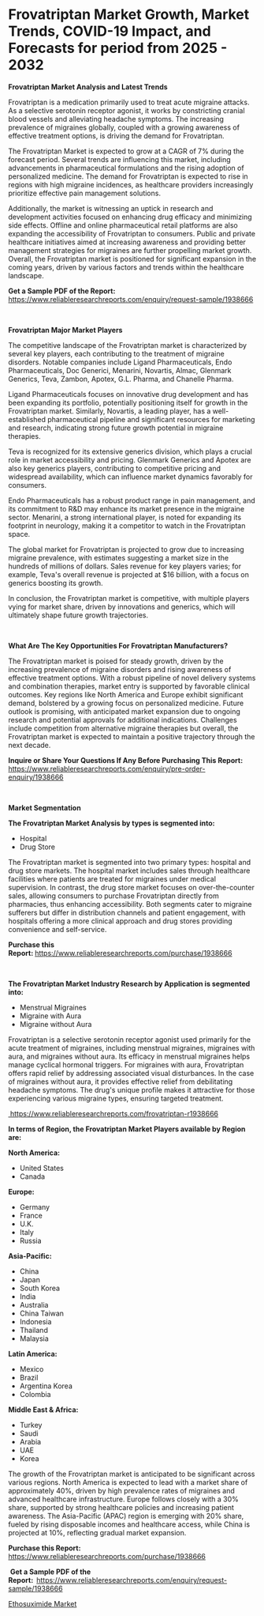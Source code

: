 <p><h1>Frovatriptan Market Growth, Market Trends, COVID-19 Impact, and Forecasts for period from 2025 - 2032</h1></p><p><strong>Frovatriptan Market Analysis and Latest Trends</strong></p>
<p><p>Frovatriptan is a medication primarily used to treat acute migraine attacks. As a selective serotonin receptor agonist, it works by constricting cranial blood vessels and alleviating headache symptoms. The increasing prevalence of migraines globally, coupled with a growing awareness of effective treatment options, is driving the demand for Frovatriptan.</p><p>The Frovatriptan Market is expected to grow at a CAGR of 7% during the forecast period. Several trends are influencing this market, including advancements in pharmaceutical formulations and the rising adoption of personalized medicine. The demand for Frovatriptan is expected to rise in regions with high migraine incidences, as healthcare providers increasingly prioritize effective pain management solutions.</p><p>Additionally, the market is witnessing an uptick in research and development activities focused on enhancing drug efficacy and minimizing side effects. Offline and online pharmaceutical retail platforms are also expanding the accessibility of Frovatriptan to consumers. Public and private healthcare initiatives aimed at increasing awareness and providing better management strategies for migraines are further propelling market growth. Overall, the Frovatriptan market is positioned for significant expansion in the coming years, driven by various factors and trends within the healthcare landscape.</p></p>
<p><strong>Get a Sample PDF of the Report:&nbsp;</strong> <a href="https://www.reliableresearchreports.com/enquiry/request-sample/1938666?utm_campaign=3005&utm_medium=2&utm_source=Github&utm_content=ia&utm_term=08032025&utm_id=frovatriptan">https://www.reliableresearchreports.com/enquiry/request-sample/1938666</a></p>
<p>&nbsp;</p>
<p><strong>Frovatriptan Major Market Players</strong></p>
<p><p>The competitive landscape of the Frovatriptan market is characterized by several key players, each contributing to the treatment of migraine disorders. Notable companies include Ligand Pharmaceuticals, Endo Pharmaceuticals, Doc Generici, Menarini, Novartis, Almac, Glenmark Generics, Teva, Zambon, Apotex, G.L. Pharma, and Chanelle Pharma.</p><p>Ligand Pharmaceuticals focuses on innovative drug development and has been expanding its portfolio, potentially positioning itself for growth in the Frovatriptan market. Similarly, Novartis, a leading player, has a well-established pharmaceutical pipeline and significant resources for marketing and research, indicating strong future growth potential in migraine therapies.</p><p>Teva is recognized for its extensive generics division, which plays a crucial role in market accessibility and pricing. Glenmark Generics and Apotex are also key generics players, contributing to competitive pricing and widespread availability, which can influence market dynamics favorably for consumers.</p><p>Endo Pharmaceuticals has a robust product range in pain management, and its commitment to R&D may enhance its market presence in the migraine sector. Menarini, a strong international player, is noted for expanding its footprint in neurology, making it a competitor to watch in the Frovatriptan space.</p><p>The global market for Frovatriptan is projected to grow due to increasing migraine prevalence, with estimates suggesting a market size in the hundreds of millions of dollars. Sales revenue for key players varies; for example, Teva's overall revenue is projected at $16 billion, with a focus on generics boosting its growth.</p><p>In conclusion, the Frovatriptan market is competitive, with multiple players vying for market share, driven by innovations and generics, which will ultimately shape future growth trajectories.</p></p>
<p>&nbsp;</p>
<p><strong>What Are The Key Opportunities For Frovatriptan Manufacturers?</strong></p>
<p><p>The Frovatriptan market is poised for steady growth, driven by the increasing prevalence of migraine disorders and rising awareness of effective treatment options. With a robust pipeline of novel delivery systems and combination therapies, market entry is supported by favorable clinical outcomes. Key regions like North America and Europe exhibit significant demand, bolstered by a growing focus on personalized medicine. Future outlook is promising, with anticipated market expansion due to ongoing research and potential approvals for additional indications. Challenges include competition from alternative migraine therapies but overall, the Frovatriptan market is expected to maintain a positive trajectory through the next decade.</p></p>
<p><strong>Inquire or Share Your Questions If Any Before Purchasing This Report:</strong> <a href="https://www.reliableresearchreports.com/enquiry/pre-order-enquiry/1938666?utm_campaign=3005&utm_medium=2&utm_source=Github&utm_content=ia&utm_term=08032025&utm_id=frovatriptan">https://www.reliableresearchreports.com/enquiry/pre-order-enquiry/1938666</a></p>
<p>&nbsp;</p>
<p><strong>Market Segmentation</strong></p>
<p><strong>The Frovatriptan Market Analysis by types is segmented into:</strong></p>
<p><ul><li>Hospital</li><li>Drug Store</li></ul></p>
<p><p>The Frovatriptan market is segmented into two primary types: hospital and drug store markets. The hospital market includes sales through healthcare facilities where patients are treated for migraines under medical supervision. In contrast, the drug store market focuses on over-the-counter sales, allowing consumers to purchase Frovatriptan directly from pharmacies, thus enhancing accessibility. Both segments cater to migraine sufferers but differ in distribution channels and patient engagement, with hospitals offering a more clinical approach and drug stores providing convenience and self-service.</p></p>
<p><strong>Purchase this Report:&nbsp;</strong><a href="https://www.reliableresearchreports.com/purchase/1938666?utm_campaign=3005&utm_medium=2&utm_source=Github&utm_content=ia&utm_term=08032025&utm_id=frovatriptan">https://www.reliableresearchreports.com/purchase/1938666</a></p>
<p>&nbsp;</p>
<p><strong>The Frovatriptan Market Industry Research by Application is segmented into:</strong></p>
<p><ul><li>Menstrual Migraines</li><li>Migraine with Aura</li><li>Migraine without Aura</li></ul></p>
<p><p>Frovatriptan is a selective serotonin receptor agonist used primarily for the acute treatment of migraines, including menstrual migraines, migraines with aura, and migraines without aura. Its efficacy in menstrual migraines helps manage cyclical hormonal triggers. For migraines with aura, Frovatriptan offers rapid relief by addressing associated visual disturbances. In the case of migraines without aura, it provides effective relief from debilitating headache symptoms. The drug's unique profile makes it attractive for those experiencing various migraine types, ensuring targeted treatment.</p></p>
<p><a href="https://www.reliableresearchreports.com/frovatriptan-r1938666?utm_campaign=3005&utm_medium=2&utm_source=Github&utm_content=ia&utm_term=08032025&utm_id=frovatriptan">&nbsp;https://www.reliableresearchreports.com/frovatriptan-r1938666</a></p>
<p><strong>In terms of Region, the Frovatriptan Market Players available by Region are:</strong></p>
<p>
    <p> <strong> North America: </strong>
        <ul>
            <li>United States</li>
            <li>Canada</li>
        </ul>
        </p> 
    <p> <strong> Europe: </strong>
        <ul>
            <li>Germany</li>
            <li>France</li>
            <li>U.K.</li>
            <li>Italy</li>
            <li>Russia</li>
        </ul>
        </p> 
    <p> <strong> Asia-Pacific: </strong>
        <ul>
            <li>China</li>
            <li>Japan</li>
            <li>South Korea</li>
            <li>India</li>
            <li>Australia</li>
            <li>China Taiwan</li>
            <li>Indonesia</li>
            <li>Thailand</li>
            <li>Malaysia</li>
        </ul>
        </p> 
    <p> <strong> Latin America: </strong>
        <ul>
            <li>Mexico</li>
            <li>Brazil</li>
            <li>Argentina Korea</li>
            <li>Colombia</li>
        </ul>
        </p> 
    <p> <strong> Middle East & Africa: </strong>
        <ul>
            <li>Turkey</li>
            <li>Saudi</li>
            <li>Arabia</li>
            <li>UAE</li>
            <li>Korea</li>
        </ul>
    </p>
    </p>
<p><p>The growth of the Frovatriptan market is anticipated to be significant across various regions. North America is expected to lead with a market share of approximately 40%, driven by high prevalence rates of migraines and advanced healthcare infrastructure. Europe follows closely with a 30% share, supported by strong healthcare policies and increasing patient awareness. The Asia-Pacific (APAC) region is emerging with 20% share, fueled by rising disposable incomes and healthcare access, while China is projected at 10%, reflecting gradual market expansion.</p></p>
<p><strong>Purchase this Report: </strong><a href="https://www.reliableresearchreports.com/purchase/1938666?utm_campaign=3005&utm_medium=2&utm_source=Github&utm_content=ia&utm_term=08032025&utm_id=frovatriptan">https://www.reliableresearchreports.com/purchase/1938666</a></p>
<p>&nbsp;<strong>Get a Sample PDF of the Report:&nbsp;&nbsp;</strong><a href="https://www.reliableresearchreports.com/enquiry/request-sample/1938666?utm_campaign=3005&utm_medium=2&utm_source=Github&utm_content=ia&utm_term=08032025&utm_id=frovatriptan">https://www.reliableresearchreports.com/enquiry/request-sample/1938666</a></p>
<p><strong></strong></p>
<p><p><a href="https://github.com/haaszgettre6/Market-Research-Report-List-1/blob/main/ethosuximide-market.md?utm_campaign=3005&utm_medium=2&utm_source=Github&utm_content=ia&utm_term=08032025&utm_id=frovatriptan">Ethosuximide Market</a></p></p>